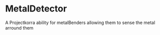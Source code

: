 # MetalDetector
A Projectkorra ability for metalBenders allowing them to sense the metal arround them
